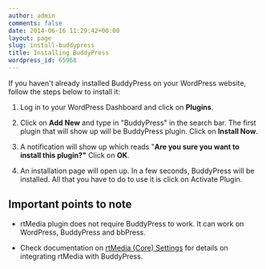 ```yaml
---
author: admin
comments: false
date: 2014-06-16 11:29:42+00:00
layout: page
slug: install-buddypress
title: Installing BuddyPress
wordpress_id: 65968
---
```


If you haven't already installed BuddyPress on your WordPress website, follow the steps below to install it:



	
  1. Log in to your WordPress Dashboard and click on **Plugins**.

	
  2. Click on **Add New** and type in "BuddyPress" in the search bar. The first plugin that will show up will be BuddyPress plugin. Click on **Install Now**.

	
  3. A notification will show up which reads "**Are you sure you want to install this plugin?"** Click on **OK**.

	
  4. An installation page will open up. In a few seconds, BuddyPress will be installed. All that you have to do to use it is click on Activate Plugin.




## Important points to note





	
  * rtMedia plugin does not require BuddyPress to work. It can work on WordPress, BuddyPress and bbPress.

	
  * Check documentation on [rtMedia (Core) Settings](http://docs.rtcamp.com/rtmedia/getting-started/settings/) for details on integrating rtMedia with BuddyPress.


